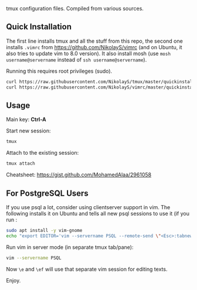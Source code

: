 tmux configuration files. Compiled from various sources.

Quick Installation
---
The first line installs tmux and all the stuff from this repo, the second one installs `.vimrc` from https://github.com/NikolayS/vimrc (and on Ubuntu, it also tries to update vim to 8.0 version). It also install mosh (use `mosh username@servername` instead of `ssh username@servername`).

Running this requires root privileges (sudo).

```bash
curl https://raw.githubusercontent.com/NikolayS/tmux/master/quickinstall.sh | bash
curl https://raw.githubusercontent.com/NikolayS/vimrc/master/quickinstall_awesome.sh | bash
```

Usage
---
Main key: **Ctrl-A**

Start new session: 
```bash
tmux
```

Attach to the existing session:
```bash
tmux attach
```
Cheatsheet: https://gist.github.com/MohamedAlaa/2961058

For PostgreSQL Users
---
If you use psql a lot, consider using clientserver support in vim.
The following installs it on Ubuntu and tells all new psql sessions to use it (if you run :
```bash
sudo apt install -y vim-gnome
echo "export EDITOR='vim --servername PSQL --remote-send \"<Esc>:tabnew<CR>gt\" --remote-tab-wait ''" >> ~/.bashrc && bash
```
Run vim in server mode (in separate tmux tab/pane):
```bash
vim --servername PSQL
```
Now `\e` and `\ef` will use that separate vim session for editing texts.

Enjoy.
